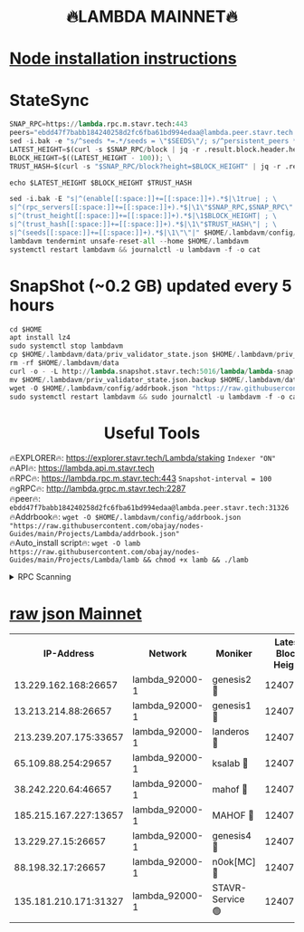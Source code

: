 <h1 align="center"> 🔥LAMBDA MAINNET🔥</h1>


[Node installation instructions](https://github.com/obajay/nodes-Guides/tree/main/Projects/Lambda)
=


# StateSync
```python
SNAP_RPC=https://lambda.rpc.m.stavr.tech:443
peers="ebdd47f7babb184240258d2fc6fba61bd994edaa@lambda.peer.stavr.tech:31326" 
sed -i.bak -e "s/^seeds *=.*/seeds = \"$SEEDS\"/; s/^persistent_peers *=.*/persistent_peers = \"$PEERS\"/" $HOME/.lambdavm/config/config.toml
LATEST_HEIGHT=$(curl -s $SNAP_RPC/block | jq -r .result.block.header.height); \
BLOCK_HEIGHT=$((LATEST_HEIGHT - 100)); \
TRUST_HASH=$(curl -s "$SNAP_RPC/block?height=$BLOCK_HEIGHT" | jq -r .result.block_id.hash)

echo $LATEST_HEIGHT $BLOCK_HEIGHT $TRUST_HASH

sed -i.bak -E "s|^(enable[[:space:]]+=[[:space:]]+).*$|\1true| ; \
s|^(rpc_servers[[:space:]]+=[[:space:]]+).*$|\1\"$SNAP_RPC,$SNAP_RPC\"| ; \
s|^(trust_height[[:space:]]+=[[:space:]]+).*$|\1$BLOCK_HEIGHT| ; \
s|^(trust_hash[[:space:]]+=[[:space:]]+).*$|\1\"$TRUST_HASH\"| ; \
s|^(seeds[[:space:]]+=[[:space:]]+).*$|\1\"\"|" $HOME/.lambdavm/config/config.toml
lambdavm tendermint unsafe-reset-all --home $HOME/.lambdavm
systemctl restart lambdavm && journalctl -u lambdavm -f -o cat

```
# SnapShot (~0.2 GB) updated every 5 hours
```python
cd $HOME
apt install lz4
sudo systemctl stop lambdavm
cp $HOME/.lambdavm/data/priv_validator_state.json $HOME/.lambdavm/priv_validator_state.json.backup
rm -rf $HOME/.lambdavm/data
curl -o - -L http://lambda.snapshot.stavr.tech:5016/lambda/lambda-snap.tar.lz4 | lz4 -c -d - | tar -x -C $HOME/.lambdavm --strip-components 2
mv $HOME/.lambdavm/priv_validator_state.json.backup $HOME/.lambdavm/data/priv_validator_state.json
wget -O $HOME/.lambdavm/config/addrbook.json "https://raw.githubusercontent.com/obajay/nodes-Guides/main/Projects/Lambda/addrbook.json"
sudo systemctl restart lambdavm && sudo journalctl -u lambdavm -f -o cat
```
 <h1 align="center"> Useful Tools</h1>

🔥EXPLORER🔥:      https://explorer.stavr.tech/Lambda/staking	        `Indexer "ON"` \
🔥API🔥: 			 		 https://lambda.api.m.stavr.tech \
🔥RPC🔥:           https://lambda.rpc.m.stavr.tech:443	              `Snapshot-interval = 100` \
🔥gRPC🔥:          http://lambda.grpc.m.stavr.tech:2287 \
🔥peer🔥:					 `ebdd47f7babb184240258d2fc6fba61bd994edaa@lambda.peer.stavr.tech:31326` \
🔥Addrbook🔥:    ```wget -O $HOME/.lambdavm/config/addrbook.json "https://raw.githubusercontent.com/obajay/nodes-Guides/main/Projects/Lambda/addrbook.json"``` \
🔥Auto_install script🔥: ```wget -O lamb https://raw.githubusercontent.com/obajay/nodes-Guides/main/Projects/Lambda/lamb && chmod +x lamb && ./lamb```


<details>
<summary>RPC Scanning</summary>

<h2 align="center"> We scan nodes in real time every 4 hours. And we provide the final result of RPC endpoints.
We cannot influence the operation of these nodes in any way. </h2>


```python
If Voting Power is higher than 0 --> then the Node is a validator of the network and may be subject to attack and be a potential threat to the chain.
```
```python
We marked such validators with a red symbol
```

</details>

[raw json Mainnet](https://rpc-check.lambm.stavr.tech/lambm/rpc-lambm-result.json)
=


<table><tr><th>IP-Address</th><th>Network</th><th>Moniker</th><th>Latest Block Height</th><th>Earliest Block Height</th><th>Catching Up</th><th>Tx Index</th><th>Voting Power</th><th>Scan Time</th></tr><tr><td>13.229.162.168:26657</td><td>lambda_92000-1</td><td>genesis2 🔴</td><td>12407858</td><td>1</td><td>False</td><td>on</td><td>15894466</td><td>2024-03-29T15:41:16.635414063UTC</td></tr><tr><td>13.213.214.88:26657</td><td>lambda_92000-1</td><td>genesis1 🔴</td><td>12407859</td><td>1</td><td>False</td><td>on</td><td>730456</td><td>2024-03-29T15:41:21.395126354UTC</td></tr><tr><td>213.239.207.175:33657</td><td>lambda_92000-1</td><td>landeros 🔴</td><td>12407857</td><td>8136001</td><td>False</td><td>off</td><td>6715311</td><td>2024-03-29T15:41:09.267779772UTC</td></tr><tr><td>65.109.88.254:29657</td><td>lambda_92000-1</td><td>ksalab 🔴</td><td>12407860</td><td>8715001</td><td>False</td><td>on</td><td>518665</td><td>2024-03-29T15:41:26.082777428UTC</td></tr><tr><td>38.242.220.64:46657</td><td>lambda_92000-1</td><td>mahof 🔴</td><td>12407860</td><td>10131001</td><td>False</td><td>off</td><td>1770350</td><td>2024-03-29T15:41:28.439480425UTC</td></tr><tr><td>185.215.167.227:13657</td><td>lambda_92000-1</td><td>MAHOF 🔴</td><td>12407859</td><td>10134001</td><td>False</td><td>on</td><td>3051510</td><td>2024-03-29T15:41:20.155116618UTC</td></tr><tr><td>13.229.27.15:26657</td><td>lambda_92000-1</td><td>genesis4 🔴</td><td>12407859</td><td>11043001</td><td>False</td><td>on</td><td>9555156</td><td>2024-03-29T15:41:19.890727898UTC</td></tr><tr><td>88.198.32.17:26657</td><td>lambda_92000-1</td><td>n0ok[MC] 🔴</td><td>12407860</td><td>12307860</td><td>False</td><td>off</td><td>1578630</td><td>2024-03-29T15:41:30.693607154UTC</td></tr><tr><td>135.181.210.171:31327</td><td>lambda_92000-1</td><td>STAVR-Service 🟢</td><td>12407860</td><td>12407501</td><td>False</td><td>on</td><td>0</td><td>2024-03-29T15:41:25.776023158UTC</td></tr></table>
